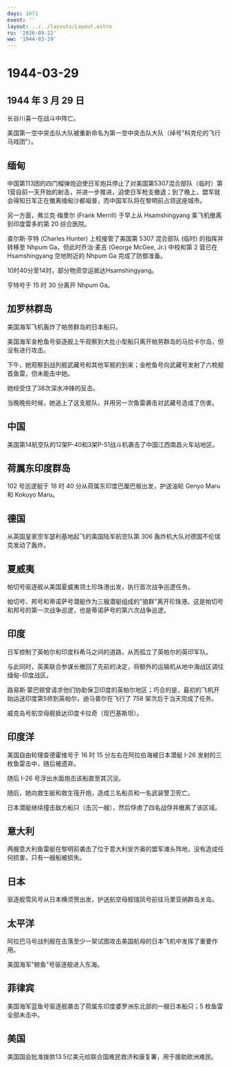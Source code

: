 ```yaml
---
days: 1671
event: ''
layout: ../../layouts/Layout.astro
ru: '2026-09-22'
ww: '1944-03-29'
---
```


# 1944-03-29

## 1944 年 3 月 29 日

长谷川喜一在战斗中阵亡。

美国第一空中突击队大队被重新命名为第一空中突击队大队（绰号"科克伦的飞行马戏团"）。

## 缅甸

中国第113团的四门榴弹炮迫使日军炮兵停止了对美国第5307混合部队（临时）第1营自前一天开始的射击，并进一步推进，迫使日军枪支撤退；到了晚上，盟军就会得知日军正在撤离缅甸沙都祖普，而中国军队将在黎明前占领这座城市。

另一方面，弗兰克·梅里尔 (Frank Merrill) 于早上从 Hsamshingyang
乘飞机撤离到印度雷多的第 20 综合医院。

查尔斯·亨特 (Charles Hunter) 上校接管了美国第 5307 混合部队 (临时)
的指挥并转移至 Nhpum Ga，但此时乔治·麦吉 (George McGee, Jr.) 中校和第 2
营已在 Hsamshingyang 空地附近的 Nhpum Ga 完成了防御准备。

10时40分至14时，部分物资空运抵达Hsamshingyang。

亨特号于 15 时 30 分离开 Nhpum Ga。

## 加罗林群岛

美国海军飞机轰炸了帕劳群岛的日本船只。

美国海军金枪鱼号驱逐舰上午观察到大批小型船只离开帕劳群岛的马拉卡尔岛，但没有进行攻击。

下午，她观察到战列舰武藏号和其他军舰的到来；金枪鱼号向武藏号发射了六枚舰首鱼雷，但未能击中她。

她经受住了38次深水冲锋的反击。

当晚晚些时候，她追上了这支舰队，并用另一次鱼雷袭击对武藏号造成了伤害。

## 中国

美国第14航空队的12架P-40和3架P-51战斗机袭击了中国江西南昌火车站地区。

## 荷属东印度群岛

102 号巡逻艇于 18 时 40 分从荷属东印度巴厘巴板出发，护送油轮 Genyo Maru
和 Kokuyo Maru。

## 德国

从英国皇家空军瑟利基地起飞的美国陆军航空队第 306
轰炸机大队对德国不伦瑞克发动了轰炸。

## 夏威夷

帕切号驱逐舰从美国夏威夷领土珍珠港出发，执行首次战争巡逻任务。

帕切号、邦号和蒂诺萨号潜艇作为三艘潜艇组成的"狼群"离开珍珠港。这是帕切号和邦号的第一次战争巡逻，也是蒂诺萨号的第六次战争巡逻。

## 印度

日军控制了英帕尔和印度科希马之间的道路，从而孤立了英帕尔的英印军队。

与此同时，英美联合参谋长撤回了先前的决定，将额外的运输机从地中海战区调往缅甸-印度战区。

路易斯·蒙巴顿曾请求他们协助保卫印度的英帕尔地区；巧合的是，最初的飞机开始运送印度第5师到英帕尔，迪马普尔在飞行了
758 架次后于当天完成了任务。

威克岛号航空母舰抵达印度卡拉奇（现巴基斯坦）。

## 印度洋

美国自由轮理查德霍维号于 16 时 15 分左右在阿拉伯海被日本潜艇 I-26
发射的三枚鱼雷击中，随后被遗弃。

随后 I-26 号浮出水面炮击该船直至其沉没。

随后，她向救生艇和救生筏开炮，造成三名船员和一名武装警卫死亡。

日本潜艇继续撞击敌方船只（击沉一艘），然后俘虏了四名战俘并撤离了该区域。

## 意大利

两艘意大利鱼雷艇在黎明前袭击了位于意大利安齐奥的盟军滩头阵地，没有造成任何损害，只有一艘船被损失。

## 日本

驱逐舰雪风号从日本横须贺出发，护送航空母舰瑞凤号前往马里亚纳群岛关岛。

## 太平洋

阿拉巴马号战列舰在击落至少一架试图攻击美国航母的日本飞机中发挥了重要作用。

美国海军"鲸鱼"号驱逐舰进入东海。

## 菲律宾

美国海军蓝鱼号驱逐舰袭击了荷属东印度婆罗洲东北部的一艘日本船只；5
枚鱼雷全部未击中。

## 美国

美国国会批准拨款13.5亿美元给联合国难民救济和康复署，用于援助欧洲难民。